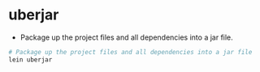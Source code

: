 # uberjar

- Package up the project files and all dependencies into a jar file.

```sh
# Package up the project files and all dependencies into a jar file
lein uberjar
```
